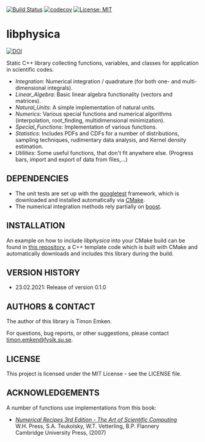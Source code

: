 [![Build Status](https://github.com/temken/libphysica/workflows/Build%20Status/badge.svg)](https://github.com/temken/libphysica/actions)
[![codecov](https://codecov.io/gh/temken/libphysica/branch/master/graph/badge.svg)](https://codecov.io/gh/temken/libphysica)
[![License: MIT](https://img.shields.io/badge/License-MIT-blue.svg)](https://opensource.org/licenses/MIT)

# libphysica
[![DOI](https://zenodo.org/badge/261012574.svg)](https://zenodo.org/badge/latestdoi/261012574)

Static C++ library collecting functions, variables, and classes for application in scientific codes.

- *Integration*: Numerical integration / quadrature (for both one- and multi-dimensional integrals).
- *Linear_Algebra*: Basic linear algebra functionality (vectors and matrices).
- *Natural_Units*: A simple implementation of natural units.
- *Numerics*: Various special functions and numerical algorithms (interpolation, root_finding, multidimensional minimization).
- *Special_Functions*: Implementation of various functions.
- *Statistics*: Includes PDFs and CDFs for a number of distributions, sampling techniques, rudimentary data analysis, and Kernel density estimation.
- *Utilities*: Some useful functions, that don't fit anywhere else. (Progress bars, import and export of data from files,...)

## DEPENDENCIES

- The unit tests are set up with the [googletest](https://github.com/google/googletest) framework, which is downloaded and installed automatically via [CMake](https://cmake.org/).
- The numerical integration methods rely partially on [boost](https://www.boost.org/).

## INSTALLATION

An example on how to include *libphysica* into your CMake build can be found in [this repository](https://github.com/temken/template_cpp_cmake_libphysica), a C++ template code which is built with CMake and automatically downloads and includes this library during the build.

## VERSION HISTORY

- 23.02.2021: Release of version 0.1.0

## AUTHORS & CONTACT

The author of this library is Timon Emken.

For questions, bug reports, or other suggestions, please contact [timon.emken@fysik.su.se](mailto:timon.emken@fysik.su.se).

## LICENSE

This project is licensed under the MIT License - see the LICENSE file.

## ACKNOWLEDGEMENTS

A number of functions use implementations from this book:

- [*Numerical Recipes 3rd Edition -  The Art of Scientific Computing*](https://en.wikipedia.org/wiki/Numerical_Recipes)  
W.H. Press, S.A. Teukolsky, W.T. Vetterling, B.P. Flannery   
Cambridge University Press, (2007)

